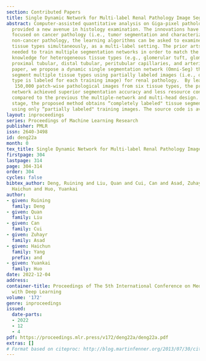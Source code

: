 ```yaml
---
section: Contributed Papers
title: Single Dynamic Network for Multi-label Renal Pathology Image Segmentation
abstract: Computer-assisted quantitative analysis on Giga-pixel pathology images has
  provided a new avenue in histology examination. The innovations have been largely
  focused on cancer pathology (i.e., tumor segmentation and characterization). In
  non-cancer pathology, the learning algorithms can be asked to examine more comprehensive
  tissue types simultaneously, as a multi-label setting. The prior arts typically
  needed to train multiple segmentation networks in order to match the domain-specific
  knowledge for heterogeneous tissue types (e.g., glomerular tuft, glomerular unit,
  proximal tubular, distal tubular, peritubular capillaries, and arteries). In this
  paper, we propose a dynamic single segmentation network (Omni-Seg) that learns to
  segment multiple tissue types using partially labeled images (i.e., only one tissue
  type is labeled for each training image) for renal pathology.  By learning from
   150,000 patch-wise pathological images from six tissue types, the proposed Omni-Seg
  network achieved superior segmentation accuracy and less resource consumption when
  compared to the previous the multiple-network and multi-head design. In the testing
  stage, the proposed method obtains “completely labeled" tissue segmentation results
  using only “partially labeled" training images. The source code is available at  \url{https://github.com/ddrrnn123/Omni-Seg}
layout: inproceedings
series: Proceedings of Machine Learning Research
publisher: PMLR
issn: 2640-3498
id: deng22a
month: 0
tex_title: Single Dynamic Network for Multi-label Renal Pathology Image Segmentation
firstpage: 304
lastpage: 314
page: 304-314
order: 304
cycles: false
bibtex_author: Deng, Ruining and Liu, Quan and Cui, Can and Asad, Zuhayr and and Yang,
  Haichun and Huo, Yuankai
author:
- given: Ruining
  family: Deng
- given: Quan
  family: Liu
- given: Can
  family: Cui
- given: Zuhayr
  family: Asad
- given: Haichun
  family: Yang
  prefix: and
- given: Yuankai
  family: Huo
date: 2022-12-04
address:
container-title: Proceedings of The 5th International Conference on Medical Imaging
  with Deep Learning
volume: '172'
genre: inproceedings
issued:
  date-parts:
  - 2022
  - 12
  - 4
pdf: https://proceedings.mlr.press/v172/deng22a/deng22a.pdf
extras: []
# Format based on citeproc: http://blog.martinfenner.org/2013/07/30/citeproc-yaml-for-bibliographies/
---
```

